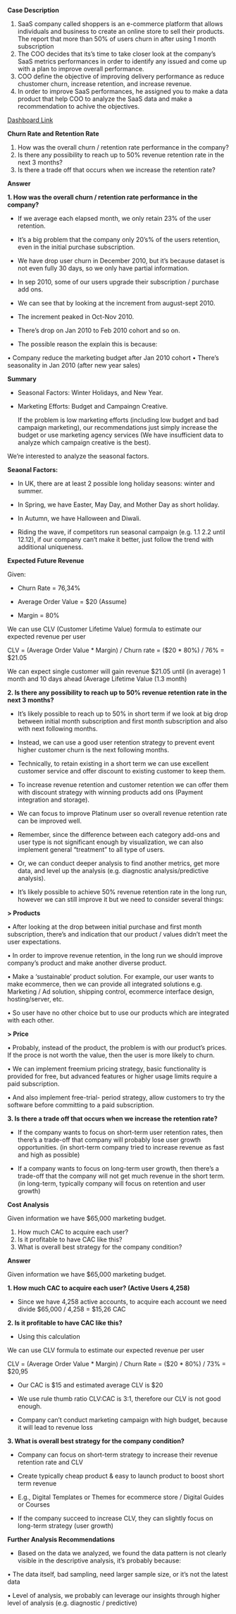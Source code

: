 **Case Description**

1.	SaaS company called shoppers is an e-commerce platform that allows individuals and business to create an online store to sell their products. The report that more than 50% of users churn in after using 1 month subscription
2.	The COO decides that its’s time to take closer look at the company’s SaaS metrics performances in order to identify any issued and come up with a plan to improve overall performance.
3.	COO define the objective of improving delivery performance as reduce chustomer churn, increase retention, and increase revenue.
4.	In order to improve SaaS performances, he assigned you to make a data product that help COO to analyze the SaaS data and make a recommendation to achive the objectives.

[Dashboard Link](https://public.tableau.com/app/profile/sri.hartina/viz/SaaSCohortAnalysis_16906936470270/Dashboard1)

**Churn Rate and Retention Rate**

1.	How was the overall churn / retention rate performance in the company?
2.	Is there any possibility to reach up to 50% revenue retention rate in the next 3 months?
3.	Is there a trade off that occurs when we increase the retention rate?

**Answer**

**1.	How was the overall churn / retention rate performance in the company?**

- If we average each elapsed month, we only retain 23% of the user retention.

- It’s a big problem that the company only 20’s% of the users retention, even in the initial purchase subscription.

- We have drop user churn in December 2010, but it’s because dataset is not even fully 30 days, so we only have partial information.

- In sep 2010, some of our users upgrade their subscription / purchase add ons.

- We can see that by looking at the increment from august-sept 2010.

- The increment peaked in Oct-Nov 2010.

- There’s drop on Jan 2010 to Feb 2010 cohort and so on.

- The possible reason the explain this is because:

• Company reduce the marketing budget after Jan 2010 cohort
• There’s seasonality in Jan 2010 (after new year sales)

**Summary**

- Seasonal Factors: Winter Holidays, and New Year.
  
- Marketing Efforts: Budget and Campaingn Creative.
  
  If the problem is low marketing efforts (including low budget and bad campaign marketing), our recommendations just simply increase the budget or use marketing agency services (We have insufficient data to analyze which campaign creative is the best).

We’re interested to analyze the seasonal factors.

**Seaonal Factors:**

- In UK, there are at least 2 possible long holiday seasons: winter and summer.
  
- In Spring, we have Easter, May Day, and Mother Day as short holiday.
  
- In Autumn, we have Halloween and Diwali.
  
- Riding the wave, if competitors run seasonal campaign (e.g. 1.1 2.2 until 12.12), if our company can’t make it better, just follow the trend with additional uniqueness.

**Expected Future Revenue**

Given:

- Churn Rate = 76,34%
  
- Average Order Value = $20 (Assume)
  
- Margin = 80%
  
We can use CLV (Customer Lifetime Value) formula to estimate our expected revenue per user

CLV = (Average Order Value * Margin) / Churn rate
    = ($20 * 80%) / 76%
    = $21.05
       
We can expect single customer will gain revenue $21.05 until (in average) 1 month and 10 days ahead (Average Lifetime Value (1.3 month)

**2. Is there any possibility to reach up to 50% revenue retention rate in the next 3 months?**

-	It’s likely possible to reach up to 50% in short term if we look at big drop between initial month subscription and first month subscription and also with next following months.
  
-	Instead, we can use a good user retention strategy to prevent event higher customer churn is the next following months.
  
-	Technically, to retain existing in a short term we can use excellent customer service and offer discount to existing customer to keep them.
  
-	To increase revenue retention and customer retention we can offer them with discount strategy with winning products add ons (Payment integration and storage).
  
-	We can focus to improve Platinum user so overall revenue retention rate can be improved well.
  
- Remember, since the difference between each category add-ons and user type is not significant enough by visualization, we can also implement general “treatment” to all type of users.
  
-	Or, we can conduct deeper analysis to find another metrics, get more data, and level up the analysis (e.g. diagnostic analysis/predictive analysis).
  
-	It’s likely possible to achieve 50% revenue retention rate in the long run, however we can still improve it but we need to consider several things:
  
  **> Products**
  
  • After looking at the drop between initial purchase and first month subscription, there’s and indication that our product / values didn’t meet the user expectations.
  
  •	In order to improve revenue retention, in the long run we should improve company’s product and make another diverse product.
  
  • Make a ‘sustainable’ product solution. For example, our user wants to make ecommerce, then we can provide all integrated solutions e.g. Marketing / Ad solution, shipping control, ecommerce interface design, hosting/server, etc.
  
  • So user have no other choice but to use our products which are integrated with each other.

**> Price**

  • Probably, instead of the product, the problem is with our product’s prices. If the proce is not worth the value, then the user is more likely to churn.
  
  •	We can implement freemium pricing strategy, basic functionality is provided for free, but advanced features or higher usage limits require a paid subscription.
  
  • And also implement free-trial- period strategy, allow customers to try the software before committing to a paid subscription.

**3. Is there a trade off that occurs when we increase the retention rate?**

-	If the company wants to focus on short-term user retention rates, then there’s a trade-off that company will probably lose user growth opportunities. (in short-term company tried to increase revenue as fast and high as possible)

-	If a company wants to focus on long-term user growth, then there’s a trade-off that the company will not get much revenue in the short term. (in long-term, typically company will focus on retention and user growth)

**Cost Analysis**

Given information we have $65,000 marketing budget.

1.	How much CAC to acquire each user?
2.	Is it profitable to have CAC like this?
3.	What is overall best strategy for the company condition?

**Answer**

Given information we have $65,000 marketing budget.

**1.	How much CAC to acquire each user? (Active Users 4,258)**
   
- Since we have 4,258 active accounts, to acquire each account we need divide $65,000 / 4,258 = $15,26 CAC

**2.	Is it profitable to have CAC like this?**
   
-	Using this calculation
  
We can use CLV formula to estimate our expected revenue per user

CLV = (Average Order Value * Margin) / Churn Rate
       = ($20 * 80%) / 73%
       = $20,95
       
-	Our CAC is $15 and estimated average CLV is $20
  
-	We use rule thumb ratio CLV:CAC is 3:1, therefore our CLV is not good enough.
  
-	Company can’t conduct marketing campaign with high budget, because it will lead to revenue loss

**3.	What is overall best strategy for the company condition?**
   
-	Company can focus on short-term strategy to increase their revenue retention rate and CLV
  
-	Create typically cheap product & easy to launch product to boost short term revenue
  
-	E.g., Digital Templates or Themes for ecommerce store / Digital Guides or Courses
  
-	If the company succeed to increase CLV, they can slightly focus on long-term strategy (user growth)

**Further Analysis Recommendations**

-	Based on the data we analyzed, we found the data pattern is not clearly visible in the descriptive analysis, it’s probably because:
  
  • The data itself, bad sampling, need larger sample size, or it’s not the latest data
  
  • Level of analysis, we probably can leverage our insights through higher level of analysis (e.g. diagnostic / predictive)






